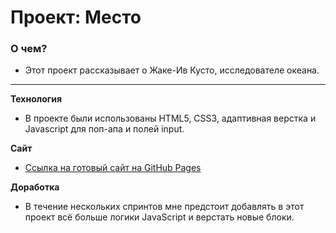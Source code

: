# Проект: Место

### О чем? 

* Этот проект рассказывает о Жаке-Ив Кусто, исследователе океана. 

____

**Технология**

* В проекте были использованы HTML5, CSS3, адаптивная верстка и Javascript для поп-апа и полей input. 

**Сайт**

* [Ссылка на готовый сайт на GitHub Pages](https://natagaiduk.github.io/mesto/)

**Доработка**

* В течение нескольких спринтов мне предстоит добавлять в этот проект всё больше логики JavaScript и верстать новые блоки. 
